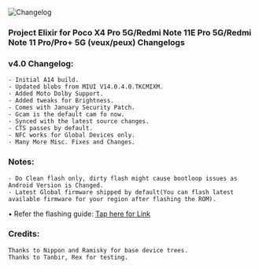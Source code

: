 ![Changelog](https://i.imgur.com/MsgqFFz.png)

### Project Elixir for Poco X4 Pro 5G/Redmi Note 11E Pro 5G/Redmi Note 11 Pro/Pro+ 5G (veux/peux) Changelogs

### v4.0 Changelog:

```
- Initial A14 build.
- Updated blobs from MIUI V14.0.4.0.TKCMIXM.
- Added Moto Dolby Support.
- Added tweaks for Brightness.
- Comes with January Security Patch.
- Gcam is the default cam fo now.
- Synced with the latest source changes.
- CTS passes by default.
- NFC works for Global Devices only.
- Many More Misc. Fixes and Changes.
```
### Notes:

```
- Do Clean flash only, dirty flash might cause bootloop issues as Android Version is Changed.
- Latest Global firmware shipped by default(You can flash latest available firmware for your region after flashing the ROM).
```
• Refer the flashing guide: [Tap here for Link](https://github.com/ProjectElixir-Devices/Wiki/blob/UNO/veux.md)

### Credits:

```
Thanks to Nippon and Ramisky for base device trees.
Thanks to Tanbir, Rex for testing.
```
